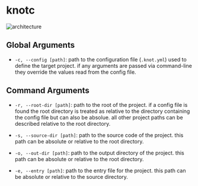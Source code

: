 # knotc

![architecture](https://mermaid.ink/img/eyJjb2RlIjoiZmxvd2NoYXJ0IExSXG4gIGluKCggKSlcbiAgb3V0KCggKSlcblxuICBzdWJncmFwaCBrbm90LmV4ZWNcbiAgICBCdWlsZFxuICAgIEJ1bmRsZVxuICAgIERldmVsb3BcbiAgICBGb3JtYXRcbiAgICBMaW50XG4gICAgTFNQXG4gICAgV2F0Y2hcbiAgZW5kXG5cbiAgc3ViZ3JhcGgga25vdGNcbiAgICBNYWluXG4gIGVuZFxuXG4gIGluIC0tPiB8Y29tbWFuZHwga25vdC5leGVjXG5cbiAgQnVpbGQgLS0-IE1haW5cbiAgQnVuZGxlIC0tPiBNYWluXG4gIERldmVsb3AgLS0-IE1haW5cbiAgRm9ybWF0IC0tPiBNYWluXG4gIExpbnQgLS0-IE1haW5cbiAgTFNQIC0tPiBNYWluXG4gIFdhdGNoIC0tPiBNYWluXG5cbiAgTWFpbiAtLT4gb3V0XG4iLCJtZXJtYWlkIjp7InRoZW1lIjoiZGVmYXVsdCJ9LCJ1cGRhdGVFZGl0b3IiOmZhbHNlLCJhdXRvU3luYyI6dHJ1ZSwidXBkYXRlRGlhZ3JhbSI6ZmFsc2V9)

## Global Arguments

* `-c, --config [path]`: path to the configuration file (`.knot.yml`) used to define the target project. if any arguments are passed via command-line they override the values read from the config file.

## Command Arguments

* `-r, --root-dir [path]`: path to the root of the project. if a config file is found the root directory is treated as relative to the directory containing the config file but can also be absolue. all other project paths can be described relative to the root directory.

* `-s, --source-dir [path]`: path to the source code of the project. this path can be absolute or relative to the root directory.

* `-o, --out-dir [path]`: path to the output directory of the project. this path can be absolute or relative to the root directory.

* `-e, --entry [path]`: path to the entry file for the project. this path can be absolute or relative to the source directory.

